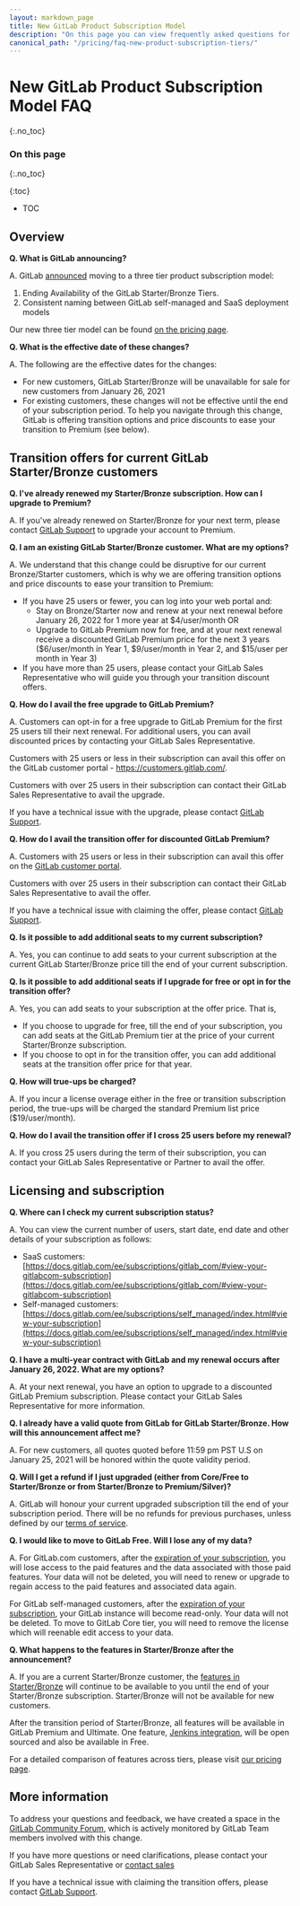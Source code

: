 ```yaml
---
layout: markdown_page
title: New GitLab Product Subscription Model
description: "On this page you can view frequently asked questions for the new product subscription model"
canonical_path: "/pricing/faq-new-product-subscription-tiers/"
---
```


# New GitLab Product Subscription Model FAQ  
{:.no_toc}

### On this page
{:.no_toc}

{:toc}
- TOC

## Overview

**Q. What is GitLab announcing?**

A. GitLab [announced](https://about.gitlab.com/blog/2021/01/26/new-gitlab-product-subscription-model/) moving to a three tier product subscription model:

1. Ending Availability of the GitLab Starter/Bronze Tiers.
1. Consistent naming between GitLab self-managed and SaaS deployment models

Our new three tier model can be found [on the pricing page](/pricing/).

**Q. What is the effective date of these changes?**

A. The following are the effective dates for the changes:

- For new customers, GitLab Starter/Bronze will be unavailable for sale for new customers from January 26, 2021
- For existing customers, these changes will not be effective until the end of your subscription period. To help you navigate through this change, GitLab is offering transition options and price discounts to ease your transition to Premium (see below).

## Transition offers for current GitLab Starter/Bronze customers

**Q. I've already renewed my Starter/Bronze subscription. How can I upgrade to Premium?**

A. If you've already renewed on Starter/Bronze for your next term, please contact [GitLab Support](https://support.gitlab.com/hc/en-us/requests/new) to upgrade your account to Premium.

**Q. I am an existing GitLab Starter/Bronze customer. What are my options?**

A. We understand that this change could be disruptive for our current Bronze/Starter customers, which is why we are offering transition options and price discounts to ease your transition to Premium:

- If you have 25 users or fewer, you can log into your web portal and:
    - Stay on Bronze/Starter now and renew at your next renewal before January 26, 2022 for 1 more year at $4/user/month
    OR
    - Upgrade to GitLab Premium now for free, and at your next renewal receive a discounted GitLab Premium price for the next 3 years ($6/user/month in Year 1, $9/user/month in Year 2, and $15/user per month in Year 3)
- If you have more than 25 users, please contact your GitLab Sales Representative who will guide you through your transition discount offers.

**Q. How do I avail the free upgrade to GitLab Premium?**

A. Customers can opt-in for a free upgrade to GitLab Premium for the first 25 users till their next renewal. For additional users, you can avail discounted prices by contacting your GitLab Sales Representative.

Customers with 25 users or less in their subscription can avail this offer on the GitLab customer portal - https://customers.gitlab.com/.

Customers with over 25 users in their subscription can contact their GitLab Sales Representative to avail the upgrade.

If you have a technical issue with the upgrade, please contact [GitLab Support](https://support.gitlab.com/hc/en-us/requests/new).

**Q. How do I avail the transition offer for discounted GitLab Premium?**

A. Customers with 25 users or less in their subscription can avail this offer on the [GitLab customer portal](https://customers.gitlab.com/).

Customers with over 25 users in their subscription can contact their GitLab Sales Representative to avail the offer.

If you have a technical issue with claiming the offer, please contact [GitLab Support](https://support.gitlab.com/hc/en-us/requests/new).

**Q. Is it possible to add additional seats to my current subscription?**

A. Yes, you can continue to add seats to your current subscription at the current GitLab Starter/Bronze price till the end of your current subscription.

**Q. Is it possible to add additional seats if I upgrade for free or opt in for the transition offer?**

A. Yes, you can add seats to your subscription at the offer price. That is,

- If you choose to upgrade for free, till the end of your subscription, you can add seats at the GitLab Premium tier at the price of your current Starter/Bronze subscription.
- If you choose to opt in for the transition offer, you can add additional seats at the transition offer price for that year.

**Q. How will true-ups be charged?**

A. If you incur a license overage either in the free or transition subscription period, the true-ups will be charged the standard Premium list price ($19/user/month).

**Q. How do I avail the transition offer if I cross 25 users before my renewal?**

A. If you cross 25 users during the term of their subscription, you can contact your GitLab Sales Representative or Partner to avail the offer.

## Licensing and subscription

**Q. Where can I check my current subscription status?**

A. You can view the current number of users, start date, end date and other details of your subscription as follows:

- SaaS customers: [https://docs.gitlab.com/ee/subscriptions/gitlab_com/#view-your-gitlabcom-subscription](https://docs.gitlab.com/ee/subscriptions/gitlab_com/#view-your-gitlabcom-subscription)
- Self-managed customers: [https://docs.gitlab.com/ee/subscriptions/self_managed/index.html#view-your-subscription](https://docs.gitlab.com/ee/subscriptions/self_managed/index.html#view-your-subscription)

**Q. I have a multi-year contract with GitLab and my renewal occurs after January 26, 2022. What are my options?**

A. At your next renewal, you have an option to upgrade to a discounted GitLab Premium subscription. Please contact your GitLab Sales Representative for more information.

**Q. I already have a valid quote from GitLab for GitLab Starter/Bronze. How will this announcement affect me?**

A. For new customers, all quotes quoted before 11:59 pm PST U.S on January 25, 2021 will be honored within the quote validity period.

**Q. Will I get a refund if I just upgraded (either from Core/Free to Starter/Bronze or from Starter/Bronze to Premium/Silver)?**

A. GitLab will honour your current upgraded subscription till the end of your subscription period. There will be no refunds for previous purchases, unless defined by our [terms of service](https://about.gitlab.com/terms/).

**Q. I would like to move to GitLab Free. Will I lose any of my data?**

A. For GitLab.com customers, after the [expiration of your subscription](https://docs.gitlab.com/ee/subscriptions/gitlab_com/#subscription-expiry), you will lose access to the paid features and the data associated with those paid features. Your data will not be deleted, you will need to renew or upgrade to regain access to the paid features and associated data again.

For GitLab self-managed customers, after the [expiration of your subscription](https://docs.gitlab.com/ee/administration/license.html#what-happens-when-your-license-expires), your GitLab instance will become read-only. Your data will not be deleted. To move to GitLab Core tier, you will need to remove the license which will reenable edit access to your data.

**Q. What happens to the features in Starter/Bronze after the announcement?**

A. If you are a current Starter/Bronze customer, the [features in Starter/Bronze](https://docs.gitlab.com/ee/subscriptions/bronze_starter.html) will continue to be available to you until the end of your Starter/Bronze subscription. Starter/Bronze will not be available for new customers.

After the transition period of Starter/Bronze, all features will be available in GitLab Premium and Ultimate. One feature, [Jenkins integration](https://docs.gitlab.com/ee/integration/jenkins.html), will be open sourced and also be available in Free.

For a detailed comparison of features across tiers, please visit [our pricing page](https://about.gitlab.com/pricing/).

## More information

To address your questions and feedback, we have created a space in the [GitLab Community Forum](https://forum.gitlab.com/t/new-gitlab-product-subscription-model/), which is actively monitored by GitLab Team members involved with this change.

If you have more questions or need clarifications, please contact your GitLab Sales Representative or [contact sales](https://page.gitlab.com/new-gitlab-product-subscription-model/)

If you have a technical issue with claiming the transition offers, please contact [GitLab Support](https://support.gitlab.com/hc/en-us/requests/new).
